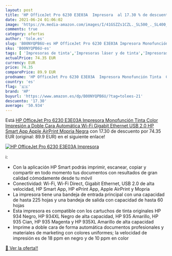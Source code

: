 ```yaml
---
layout: post
title: 'HP OfficeJet Pro 6230 E3E03A  Impresora  al 17.30 % de descuento'
date: 2021-06-24 01:06:02
image: 'https://m.media-amazon.com/images/I/41GSZZs1CZL._SL500_._SL400_.jpg'
comments: true
category: ofertas
author: 'tole.es'
slug: 'B00NYQPB6U-es HP OfficeJet Pro 6230 E3E03A Impresora Monofunción Tinta...'
sku: 'B00NYQPB6U-es'
tags: [ 'Impresoras de tinta','Impresoras láser y de tinta','Impresoras y accesorios','Informática','apple','hp', ]
actualPrice: 74.35 EUR
currency: EUR
price: 74.35
comparePrice: 89.9 EUR
prodname: 'HP OfficeJet Pro 6230 E3E03A  Impresora Monofunción Tinta  Color  Impresión a Doble Cara Automática  Wi-Fi  Gigabit Ethernet  USB 2.0  HP Smart App  Apple AirPrint  Mopria  Negra'
country: 'es'
flag: '🇪🇸'
brand: 'HP'
buyurl: 'https://www.amazon.es/dp/B00NYQPB6U/?tag=tolees-21'
descuento: '17.30'
average: '50.934'
---
```


Está [HP OfficeJet Pro 6230 E3E03A  Impresora Monofunción Tinta  Color  Impresión a Doble Cara Automática  Wi-Fi  Gigabit Ethernet  USB 2.0  HP Smart App  Apple AirPrint  Mopria  Negra](https://www.amazon.es/dp/B00NYQPB6U/?tag=tolees-21) con 17.30 de descuento por 74.35 EUR (original: 89.9 EUR) en el siguiente enlace!

[![HP OfficeJet Pro 6230 E3E03A  Impresora ](https://m.media-amazon.com/images/I/41GSZZs1CZL._SL500_._SL400_.jpg)](https://www.amazon.es/dp/B00NYQPB6U/?tag=tolees-21)

ℹ️:

- Con la aplicación HP Smart podrás imprimir, escanear, copiar y compartir en todo momento tus documentos con resultados de gran calidad cómodamente desde tu móvil
- Conectividad: Wi-Fi, Wi-Fi Direct, Gigabit Ethernet, USB 2.0 de alta velocidad, HP Smart App, HP ePrint App, Apple AirPrint y Mopria
- La impresora tiene una bandeja de entrada principal con una capacidad de hasta 225 hojas y una bandeja de salida con capacidad de hasta 60 hojas
- Esta impresora es compatible con los cartuchos de tinta originales HP 934 Negro, HP 934XL Negro de alta capacidad, HP 935 Amarillo, HP 935 Cian, HP 935 Magenta y HP 935XL Amarillo de alta capacidad
- Imprime a doble cara de forma automática documentos profesionales y materiales de marketing con colores uniformes; la velocidad de impresión es de 18 ppm en negro y de 10 ppm en color

[🛒 Ver la oferta!!](https://www.amazon.es/dp/B00NYQPB6U/?tag=tolees-21)
